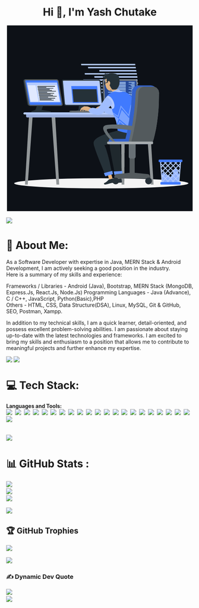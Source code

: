 <h1 align="center">Hi 👋, I'm Yash Chutake</h1>
<!-- <p>
    <img src="animation.gif" width="220" height="240" />
</p> -->
<p align="center"><img src="animation.gif" width="500" alt="animation.gif"></p>
<img src="https://user-images.githubusercontent.com/73097560/115834477-dbab4500-a447-11eb-908a-139a6edaec5c.gif">             

# 💫 About Me: 
As a Software Developer with expertise in Java, MERN Stack & Android Development, I am actively seeking a good position in the industry.<br>
Here is a summary of my skills and experience:

Frameworks / Libraries - Android (Java), Bootstrap, MERN Stack (MongoDB, Express.Js, React.Js, Node.Js)
Programming Languages - Java (Advance), C / C++, JavaScript, Python(Basic),PHP <br>
Others - HTML, CSS, Data Structure(DSA), Linux, MySQL, Git & GitHub, SEO, Postman, Xampp. 

In addition to my technical skills, I am a quick learner, detail-oriented, and possess excellent problem-solving abilities. I am passionate about staying up-to-date with the latest technologies and frameworks. I am excited to bring my skills and enthusiasm to a position that allows me to contribute to meaningful projects and further enhance my expertise.

![](https://komarev.com/ghpvc/?username=yashchutake&color=FF0000&label=Visitor+count)
<img src="https://user-images.githubusercontent.com/73097560/115834477-dbab4500-a447-11eb-908a-139a6edaec5c.gif">

# 💻 Tech Stack:
**Languages and Tools:**  
<code><img height="35" src="https://cdn.jsdelivr.net/gh/devicons/devicon/icons/java/java-original-wordmark.svg"></code>&nbsp;
<code><img height="35" src="https://cdn.jsdelivr.net/gh/devicons/devicon/icons/c/c-plain.svg"></code>&nbsp;
<code><img height="35" src="https://cdn.jsdelivr.net/gh/devicons/devicon/icons/cplusplus/cplusplus-plain.svg"></code>&nbsp;
<code><img height="35" src="https://cdn.jsdelivr.net/gh/devicons/devicon/icons/python/python-original-wordmark.svg"></code>&nbsp;
<code><img height="35" src="https://cdn.jsdelivr.net/gh/devicons/devicon/icons/html5/html5-original-wordmark.svg"></code>&nbsp;
<code><img height="35" src="https://cdn.jsdelivr.net/gh/devicons/devicon/icons/css3/css3-original-wordmark.svg"></code>&nbsp;
<code><img height="35" src="https://cdn.jsdelivr.net/gh/devicons/devicon/icons/javascript/javascript-original.svg"></code>&nbsp;
<code><img height="35" src="https://cdn.jsdelivr.net/gh/devicons/devicon/icons/react/react-original-wordmark.svg"></code>&nbsp;
<code><img height="35" src="https://cdn.jsdelivr.net/gh/devicons/devicon/icons/mongodb/mongodb-original-wordmark.svg"></code>&nbsp;
<code><img height="35" src="https://cdn.jsdelivr.net/gh/devicons/devicon/icons/express/express-original-wordmark.svg"></code>&nbsp;
<code><img height="35" src="https://cdn.jsdelivr.net/gh/devicons/devicon/icons/nodejs/nodejs-original-wordmark.svg"></code>&nbsp;
<code><img height="35" src="https://cdn.jsdelivr.net/gh/devicons/devicon/icons/mysql/mysql-original-wordmark.svg"></code>&nbsp;
<code><img height="35" src="https://cdn.jsdelivr.net/gh/devicons/devicon/icons/android/android-plain-wordmark.svg"></code>&nbsp;
<code><img height="35" src="https://cdn.jsdelivr.net/gh/devicons/devicon/icons/androidstudio/androidstudio-original-wordmark.svg"></code>&nbsp;
<code><img height="35" src="https://cdn.jsdelivr.net/gh/devicons/devicon/icons/firebase/firebase-plain-wordmark.svg"></code>&nbsp;
<code><img height="35" src="https://cdn.jsdelivr.net/gh/devicons/devicon/icons/git/git-original-wordmark.svg"></code>&nbsp;
<code><img height="35" src="https://cdn.jsdelivr.net/gh/devicons/devicon/icons/linux/linux-original.svg"></code>&nbsp;
<code><img height="35" src="https://cdn.jsdelivr.net/gh/devicons/devicon/icons/bootstrap/bootstrap-original-wordmark.svg"></code>&nbsp;
<code><img height="35" src="https://cdn.jsdelivr.net/gh/devicons/devicon/icons/php/php-original.svg"></code>&nbsp;
<code><img height="35" src="https://cdn.jsdelivr.net/gh/devicons/devicon/icons/laravel/laravel-plain-wordmark.svg"></code>&nbsp;
<code><img height="35" src="https://cdn.jsdelivr.net/gh/devicons/devicon/icons/tailwindcss/tailwindcss-original-wordmark.svg"></code>&nbsp;
<code><img height="35" src="https://www.vectorlogo.zone/logos/getpostman/getpostman-icon.svg"></code>&nbsp;

<br>
<img src="https://user-images.githubusercontent.com/73097560/115834477-dbab4500-a447-11eb-908a-139a6edaec5c.gif">

# 📊 GitHub Stats :
![](https://github-readme-stats.vercel.app/api?username=yashchutake&theme=react&hide_border=false&include_all_commits=true&count_private=true)<br/> 
![](https://github-readme-streak-stats.herokuapp.com/?user=yashchutake&theme=react&hide_border=false)<br/>
![](https://github-readme-stats.vercel.app/api/top-langs/?username=yashchutake&theme=react&hide_border=false&include_all_commits=true&count_private=true&layout=compact)<br/> 

<img src="https://user-images.githubusercontent.com/73097560/115834477-dbab4500-a447-11eb-908a-139a6edaec5c.gif">

## 🏆 GitHub Trophies
![](https://github-profile-trophy.vercel.app/?username=yashchutake&theme=algolia&no-frame=true&no-bg=true&margin-w=5)

<img src="https://user-images.githubusercontent.com/73097560/115834477-dbab4500-a447-11eb-908a-139a6edaec5c.gif">


### ✍️ Dynamic Dev Quote  
![](https://quotes-github-readme.vercel.app/api?type=horizontal&theme=radical)
<br>
<img src="https://user-images.githubusercontent.com/73097560/115834477-dbab4500-a447-11eb-908a-139a6edaec5c.gif">



